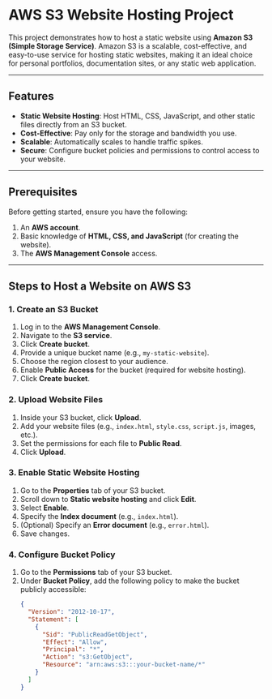 # AWS S3 Website Hosting Project

This project demonstrates how to host a static website using **Amazon S3 (Simple Storage Service)**. Amazon S3 is a scalable, cost-effective, and easy-to-use service for hosting static websites, making it an ideal choice for personal portfolios, documentation sites, or any static web application.

---

## Features

- **Static Website Hosting**: Host HTML, CSS, JavaScript, and other static files directly from an S3 bucket.
- **Cost-Effective**: Pay only for the storage and bandwidth you use.
- **Scalable**: Automatically scales to handle traffic spikes.
- **Secure**: Configure bucket policies and permissions to control access to your website.

---

## Prerequisites

Before getting started, ensure you have the following:
1. An **AWS account**.
2. Basic knowledge of **HTML, CSS, and JavaScript** (for creating the website).
3. The **AWS Management Console** access.

---

## Steps to Host a Website on AWS S3

### 1. Create an S3 Bucket
1. Log in to the **AWS Management Console**.
2. Navigate to the **S3 service**.
3. Click **Create bucket**.
4. Provide a unique bucket name (e.g., `my-static-website`).
5. Choose the region closest to your audience.
6. Enable **Public Access** for the bucket (required for website hosting).
7. Click **Create bucket**.

### 2. Upload Website Files
1. Inside your S3 bucket, click **Upload**.
2. Add your website files (e.g., `index.html`, `style.css`, `script.js`, images, etc.).
3. Set the permissions for each file to **Public Read**.
4. Click **Upload**.

### 3. Enable Static Website Hosting
1. Go to the **Properties** tab of your S3 bucket.
2. Scroll down to **Static website hosting** and click **Edit**.
3. Select **Enable**.
4. Specify the **Index document** (e.g., `index.html`).
5. (Optional) Specify an **Error document** (e.g., `error.html`).
6. Save changes.

### 4. Configure Bucket Policy
1. Go to the **Permissions** tab of your S3 bucket.
2. Under **Bucket Policy**, add the following policy to make the bucket publicly accessible:
   ```json
   {
     "Version": "2012-10-17",
     "Statement": [
       {
         "Sid": "PublicReadGetObject",
         "Effect": "Allow",
         "Principal": "*",
         "Action": "s3:GetObject",
         "Resource": "arn:aws:s3:::your-bucket-name/*"
       }
     ]
   }
